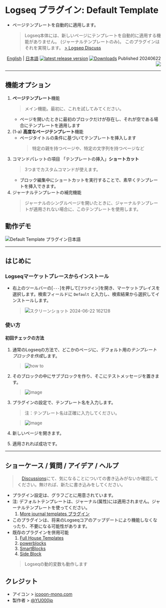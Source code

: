 # Logseq プラグイン: Default Template

- ページテンプレートを自動的に適用します。
  > Logseq本体には、新しいページにテンプレートを自動的に適用する機能がありません。 (ジャーナルテンプレートのみ)。 このプラグインはそれを実現します。 [> Logseq Discuss](https://discuss.logseq.com/t/extend-default-template-functionality/14452)

<div align="right">

[English](https://github.com/YU000jp/logseq-plugin-default-template) | [日本語](https://github.com/YU000jp/logseq-plugin-default-template/blob/main/readme.ja.md) [![latest release version](https://img.shields.io/github/v/release/YU000jp/logseq-plugin-default-template)](https://github.com/YU000jp/logseq-plugin-default-template/releases)
[![Downloads](https://img.shields.io/github/downloads/YU000jp/logseq-plugin-default-template/total.svg)](https://github.com/YU000jp/logseq-plugin-default-template/releases) Published 20240622
<a href="https://www.buymeacoffee.com/yu000japan"><img src="https://img.buymeacoffee.com/button-api/?text=Buy me a pizza&emoji=🍕&slug=yu000japan&button_colour=FFDD00&font_colour=000000&font_family=Poppins&outline_colour=000000&coffee_colour=ffffff" /></a>
</div>

---

## 機能オプション

1. **ページテンプレート**機能
   > メイン機能。最初に、これを試してみてください。
   - ページを開いたときに最初のブロックだけが存在し、それが空である場合にテンプレートを適用します
1. (1-a) **高度なページテンプレート**機能
   - ページタイトルの条件に基づいてテンプレートを挿入します
     > 特定の親を持つページや、特定の文字列を持つページなど
1. コマンドパレットの項目 「テンプレートの挿入」**ショートカット**
   > 3つまでカスタムコマンドが使えます。
   - ブロック編集中にショートカットを実行することで、素早くテンプレートを挿入できます。
1. ジャーナルテンプレートの補完機能
   > ジャーナルのシングルページを開いたときに、ジャーナルテンプレートが適用されない場合に、このテンプレートを使用します。

## 動作デモ

![Default Template プラグイン日本語](https://github.com/YU000jp/logseq-plugin-default-template/assets/111847207/31f17b79-3b20-440a-b69f-133748476c73)

---

## はじめに

### Logseqマーケットプレースからインストール

- 右上のツールバーの[`---`]を押して[`プラグイン`]を開き、マーケットプレイスを選択します。検索フィールドに `Default` と入力し、検索結果から選択してインストールします。

  > ![スクリーンショット 2024-06-22 162128](https://github.com/YU000jp/logseq-plugin-default-template/assets/111847207/54b4ad6a-ef65-4ef6-b6ba-cd628be241ea)

### 使い方

#### 初回チェックの方法

1. 通常のLogseqの方法で、どこかのページに、デフォルト用の*テンプレートブロックを作成*します。

   > ![how to](https://github.com/YU000jp/logseq-plugin-default-template/assets/111847207/6b84f498-1573-4f7e-9812-be7fa818981f)
1. そのブロックの中にサブブロックを作り、そこにテストメッセージを置きます。

   > ![image](https://github.com/YU000jp/logseq-plugin-default-template/assets/111847207/6a84a83b-a62e-49bd-8303-ac1599228c54)
1. プラグインの設定で、テンプレート名を入力します。
   > 注：テンプレート名は正確に入力してください。

   > ![image](https://github.com/YU000jp/logseq-plugin-default-template/assets/111847207/e39d4775-b6e3-497c-9f19-3beb378cc648)
1. 新しいページを開きます。
1. 適用されれば成功です。

---

## ショーケース / 質問 / アイデア / ヘルプ

>　[Discussions](https://github.com/YU000jp/logseq-plugin-default-template/discussions)にて、気になることについての書き込みがないか確認してください。無ければ、新たに書き込みをしてください。
- プラグイン設定は、グラフごとに用意されています。
- 注: デフォルトテンプレートは、ジャーナル(属性)には適用されません。ジャーナルテンプレートを使ってください。
  1. [More journal templates プラグイン](https://github.com/YU000jp/logseq-plugin-weekdays-and-weekends)
- このプラグインは、将来のLogseqコアのアップデートにより機能しなくなったり、不要になる可能性があります。
- 既存のプラグインを併用可能
  1. [Full House Templates](https://github.com/stdword/logseq13-full-house-plugin)
  1. [powerblocks](https://github.com/hkgnp/logseq-powerblocks-plugin)
  1. [SmartBlocks](https://github.com/sawhney17/logseq-smartblocks)
  1. [Side Block](https://github.com/YU000jp/logseq-plugin-side-block)
  > Logseqの動的変数も動作します

## クレジット

- アイコン > [icooon-mono.com](https://icooon-mono.com/11304-%e3%82%a2%e3%83%b3%e3%82%b1%e3%83%bc%e3%83%88%e7%94%a8%e7%b4%99%e3%81%ae%e3%82%a2%e3%82%a4%e3%82%b3%e3%83%b3%e7%b4%a0%e6%9d%90/)
- 製作者 > [@YU000jp](https://github.com/YU000jp)
